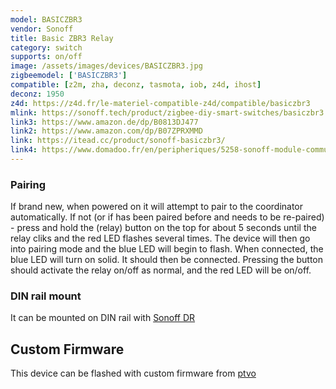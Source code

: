 ```yaml
---
model: BASICZBR3
vendor: Sonoff
title: Basic ZBR3 Relay
category: switch
supports: on/off
image: /assets/images/devices/BASICZBR3.jpg
zigbeemodel: ['BASICZBR3']
compatible: [z2m, zha, deconz, tasmota, iob, z4d, ihost]
deconz: 1950
z4d: https://z4d.fr/le-materiel-compatible-z4d/compatible/basiczbr3
mlink: https://sonoff.tech/product/zigbee-diy-smart-switches/basiczbr3
link3: https://www.amazon.de/dp/B0813DJ477
link2: https://www.amazon.com/dp/B07ZPRXMMD
link: https://itead.cc/product/sonoff-basiczbr3/
link4: https://www.domadoo.fr/en/peripheriques/5258-sonoff-module-commutateur-10a-zigbee-30.html
---
```

### Pairing
If brand new, when powered on it will attempt to pair to the coordinator automatically. If not (or if has been paired before and needs to be re-paired) - press and hold the (relay) button on the top for about 5 seconds until the relay cliks and the red LED flashes several times. The device will then go into pairing mode and the blue LED will begin to flash. When connected, the blue LED will turn on solid. It should then be connected. Pressing the button should activate the relay on/off as normal, and the red LED will be on/off. 

### DIN rail mount
It can be mounted on DIN rail with [Sonoff DR](https://sonoff.tech/product/accessories/dr)

## Custom Firmware
This device can be flashed with custom firmware from [ptvo](https://ptvo.info/sonoff-basic-zbr3-with-the-configurable-firmware-283/)
